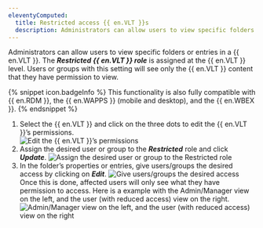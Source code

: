 ```yaml
---
eleventyComputed:
  title: Restricted access {{ en.VLT }}s
  description: Administrators can allow users to view specific folders or entries in a {{ en.VLT }}. The Restricted {{ en.VLT }} role is assigned at the {{ en.VLT }} level. Users or groups with this setting will see only the {{ en.VLT }} content that they have permission to view.
---
```

Administrators can allow users to view specific folders or entries in a {{ en.VLT }}. The ***Restricted {{ en.VLT }} role*** is assigned at the {{ en.VLT }} level. Users or groups with this setting will see only the {{ en.VLT }} content that they have permission to view.

{% snippet icon.badgeInfo %}
This functionality is also fully compatible with {{ en.RDM }}, the {{ en.WAPPS }} (mobile and desktop), and the {{ en.WBEX }}.
{% endsnippet %}  

1. Select the {{ en.VLT }} and click on the three dots to edit the {{ en.VLT }}’s permissions.  
![Edit the {{ en.VLT }}’s permissions](https://webdevolutions.azureedge.net/docs/en/hub/Hub6078.png)
1. Assign the desired user or group to the ***Restricted*** role and click ***Update***.
![Assign the desired user or group to the Restricted role](https://webdevolutions.azureedge.net/docs/en/hub/Hub6079.png)  
1. In the folder’s properties or entries, give users/groups the desired access by clicking on ***Edit***.
![Give users/groups the desired access](https://webdevolutions.azureedge.net/docs/en/hub/Hub6080.png)  
Once this is done, affected users will only see what they have permission to access. Here is a example with the Admin/Manager view on the left, and the user (with reduced access) view on the right.
![Admin/Manager view on the left, and the user (with reduced access) view on the right](https://webdevolutions.azureedge.net/docs/en/hub/Hub6077.png)
